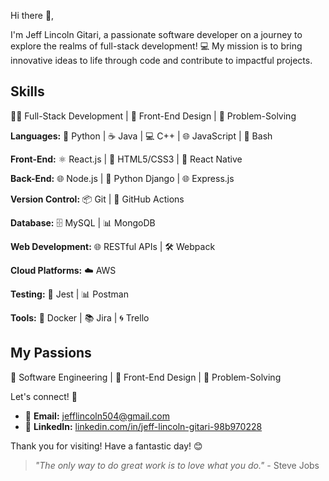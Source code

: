 Hi there 👋,

I'm Jeff Lincoln Gitari, a passionate software developer on a journey to explore the realms of full-stack development! 💻 My mission is to bring innovative ideas to life through code and contribute to impactful projects.

## Skills

👨‍💻 Full-Stack Development | 🎨 Front-End Design | 🎲 Problem-Solving

**Languages:** 🐍 Python | ☕ Java | 💻 C++ | 🌐 JavaScript | 🐚 Bash

**Front-End:** ⚛️ React.js | 🎨 HTML5/CSS3 | 📱 React Native

**Back-End:** 🌐 Node.js | 🐍 Python Django | 🌐 Express.js

**Version Control:** 📦 Git | 🧲 GitHub Actions

**Database:** 🗄️ MySQL | 📊 MongoDB

**Web Development:** 🌐 RESTful APIs | 🛠️ Webpack

**Cloud Platforms:** ☁️ AWS

**Testing:** 🧪 Jest | 📊 Postman

**Tools:** 🐳 Docker | 📚 Jira | 🌀 Trello

## My Passions

🚀 Software Engineering | 🎨 Front-End Design | 🎲 Problem-Solving

Let's connect! 🤝

- 📧 **Email:** jefflincoln504@gmail.com
- 🔗 **LinkedIn:** [linkedin.com/in/jeff-lincoln-gitari-98b970228](https://www.linkedin.com/in/jeff-lincoln-gitari-98b970228)

Thank you for visiting! Have a fantastic day! 😊

> *"The only way to do great work is to love what you do."* - Steve Jobs
